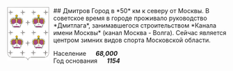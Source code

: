 <!--2021-10-26 00:48:44-->
<img src="./Dmitrov.png" width="96px" align=left style="margin-right:10px">
## Дмитров
Город в *50* км к северу от Москвы. В советское время в городе проживало руководство *Дмитлага*,
занимавшегося строительством *Канала имени Москвы* (канал Москва - Волга).
Сейчас является центром зимних видов спорта Московской области.

Население &emsp; ***68,000*** &emsp;<br>
Год&nbsp;основания &emsp; ***1154***